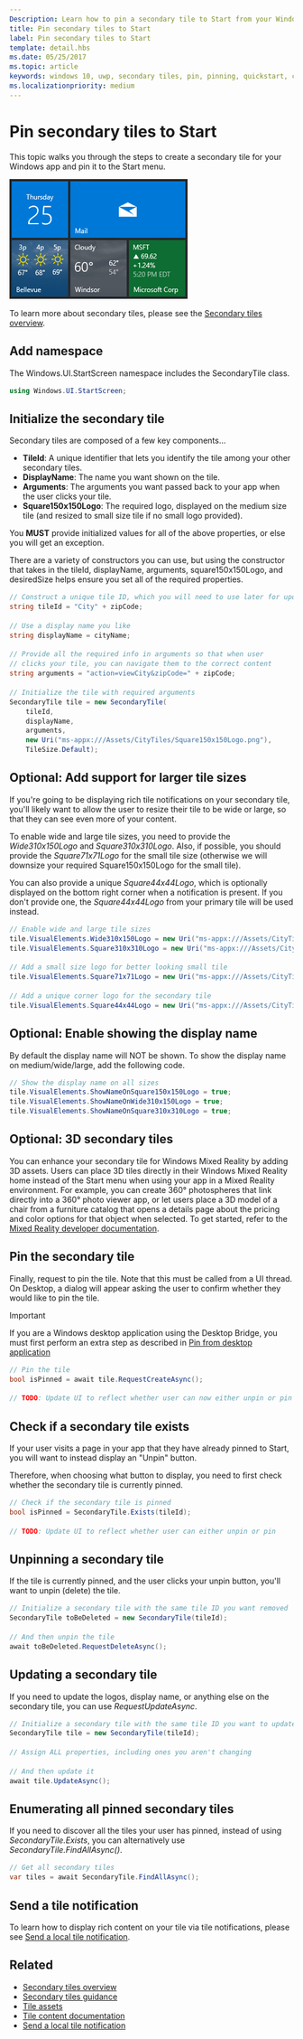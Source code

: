 ```yaml
---
Description: Learn how to pin a secondary tile to Start from your Windows app.
title: Pin secondary tiles to Start
label: Pin secondary tiles to Start
template: detail.hbs
ms.date: 05/25/2017
ms.topic: article
keywords: windows 10, uwp, secondary tiles, pin, pinning, quickstart, code sample, example, secondarytile
ms.localizationpriority: medium
---
```


# Pin secondary tiles to Start


This topic walks you through the steps to create a secondary tile for your Windows app and pin it to the Start menu.

![Screenshot of secondary tiles](images/secondarytiles.png)

To learn more about secondary tiles, please see the [Secondary tiles overview](secondary-tiles.md).


## Add namespace

The Windows.UI.StartScreen namespace includes the SecondaryTile class.

```csharp
using Windows.UI.StartScreen;
```


## Initialize the secondary tile

Secondary tiles are composed of a few key components...

* **TileId**: A unique identifier that lets you identify the tile among your other secondary tiles.
* **DisplayName**: The name you want shown on the tile.
* **Arguments**: The arguments you want passed back to your app when the user clicks your tile.
* **Square150x150Logo**: The required logo, displayed on the medium size tile (and resized to small size tile if no small logo provided).

You **MUST** provide initialized values for all of the above properties, or else you will get an exception.

There are a variety of constructors you can use, but using the constructor that takes in the tileId, displayName, arguments, square150x150Logo, and desiredSize helps ensure you set all of the required properties.

```csharp
// Construct a unique tile ID, which you will need to use later for updating the tile
string tileId = "City" + zipCode;

// Use a display name you like
string displayName = cityName;

// Provide all the required info in arguments so that when user
// clicks your tile, you can navigate them to the correct content
string arguments = "action=viewCity&zipCode=" + zipCode;

// Initialize the tile with required arguments
SecondaryTile tile = new SecondaryTile(
    tileId,
    displayName,
    arguments,
    new Uri("ms-appx:///Assets/CityTiles/Square150x150Logo.png"),
    TileSize.Default);
```


## Optional: Add support for larger tile sizes

If you're going to be displaying rich tile notifications on your secondary tile, you'll likely want to allow the user to resize their tile to be wide or large, so that they can see even more of your content.

To enable wide and large tile sizes, you need to provide the *Wide310x150Logo* and *Square310x310Logo*. Also, if possible, you should provide the *Square71x71Logo* for the small tile size (otherwise we will downsize your required Square150x150Logo for the small tile).

You can also provide a unique *Square44x44Logo*, which is optionally displayed on the bottom right corner when a notification is present. If you don't provide one, the *Square44x44Logo* from your primary tile will be used instead.

```csharp
// Enable wide and large tile sizes
tile.VisualElements.Wide310x150Logo = new Uri("ms-appx:///Assets/CityTiles/Wide310x150Logo.png");
tile.VisualElements.Square310x310Logo = new Uri("ms-appx:///Assets/CityTiles/Square310x310Logo.png");

// Add a small size logo for better looking small tile
tile.VisualElements.Square71x71Logo = new Uri("ms-appx:///Assets/CityTiles/Square71x71Logo.png");

// Add a unique corner logo for the secondary tile
tile.VisualElements.Square44x44Logo = new Uri("ms-appx:///Assets/CityTiles/Square44x44Logo.png");
```


## Optional: Enable showing the display name

By default the display name will NOT be shown. To show the display name on medium/wide/large, add the following code.

```csharp
// Show the display name on all sizes
tile.VisualElements.ShowNameOnSquare150x150Logo = true;
tile.VisualElements.ShowNameOnWide310x150Logo = true;
tile.VisualElements.ShowNameOnSquare310x310Logo = true;
```


## Optional: 3D secondary tiles
You can enhance your secondary tile for Windows Mixed Reality by adding 3D assets. Users can place 3D tiles directly in their Windows Mixed Reality home instead of the Start menu when using your app in a Mixed Reality environment. For example, you can create 360° photospheres that link directly into a 360° photo viewer app, or let users place a 3D model of a chair from a furniture catalog that opens a details page about the pricing and color options for that object when selected. To get started, refer to the [Mixed Reality developer documentation](https://developer.microsoft.com/windows/mixed-reality/implementing_3d_deep_links_for_your_app_in_the_windows_mixed_reality_home).



## Pin the secondary tile

Finally, request to pin the tile. Note that this must be called from a UI thread. On Desktop, a dialog will appear asking the user to confirm whether they would like to pin the tile.

> [!IMPORTANT]
> If you are a Windows desktop application using the Desktop Bridge, you must first perform an extra step as described in [Pin from desktop application](secondary-tiles-desktop-pinning.md)

```csharp
// Pin the tile
bool isPinned = await tile.RequestCreateAsync();

// TODO: Update UI to reflect whether user can now either unpin or pin
```


## Check if a secondary tile exists

If your user visits a page in your app that they have already pinned to Start, you will want to instead display an "Unpin" button.

Therefore, when choosing what button to display, you need to first check whether the secondary tile is currently pinned.

```csharp
// Check if the secondary tile is pinned
bool isPinned = SecondaryTile.Exists(tileId);

// TODO: Update UI to reflect whether user can either unpin or pin
```


## Unpinning a secondary tile

If the tile is currently pinned, and the user clicks your unpin button, you'll want to unpin (delete) the tile.

```csharp
// Initialize a secondary tile with the same tile ID you want removed
SecondaryTile toBeDeleted = new SecondaryTile(tileId);

// And then unpin the tile
await toBeDeleted.RequestDeleteAsync();
```


## Updating a secondary tile

If you need to update the logos, display name, or anything else on the secondary tile, you can use *RequestUpdateAsync*.

```csharp
// Initialize a secondary tile with the same tile ID you want to update
SecondaryTile tile = new SecondaryTile(tileId);

// Assign ALL properties, including ones you aren't changing

// And then update it
await tile.UpdateAsync();
```


## Enumerating all pinned secondary tiles

If you need to discover all the tiles your user has pinned, instead of using *SecondaryTile.Exists*, you can alternatively use *SecondaryTile.FindAllAsync()*.

```csharp
// Get all secondary tiles
var tiles = await SecondaryTile.FindAllAsync();
```


## Send a tile notification

To learn how to display rich content on your tile via tile notifications, please see [Send a local tile notification](sending-a-local-tile-notification.md).


## Related

* [Secondary tiles overview](secondary-tiles.md)
* [Secondary tiles guidance](secondary-tiles-guidance.md)
* [Tile assets](app-assets.md)
* [Tile content documentation](create-adaptive-tiles.md)
* [Send a local tile notification](sending-a-local-tile-notification.md)
